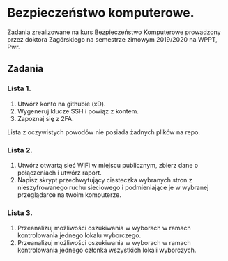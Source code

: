 # Bezpieczeństwo komputerowe.
Zadania zrealizowane na kurs Bezpieczeństwo Komputerowe prowadzony przez doktora Zagórskiego na semestrze zimowym 2019/2020 na WPPT, Pwr.

## Zadania

### Lista 1.
1. Utwórz konto na githubie (xD).
2. Wygeneruj klucze SSH i powiąż z kontem.
3. Zapoznaj się z 2FA.

Lista z oczywistych powodów nie posiada żadnych plików na repo.

### Lista 2.
1. Utwórz otwartą sieć WiFi w miejscu publicznym, zbierz dane o połączeniach i utwórz raport.
2. Napisz skrypt przechwytujący ciasteczka wybranych stron z nieszyfrowanego ruchu sieciowego i podmieniające je w wybranej przeglądarce na twoim komputerze.

### Lista 3.
1. Przeanalizuj możliwości oszukiwania w wyborach w ramach kontrolowania jednego lokalu wyborczego.
1. Przeanalizuj możliwości oszukiwania w wyborach w ramach kontrolowania jednego członka wszystkich lokali wyborczych.